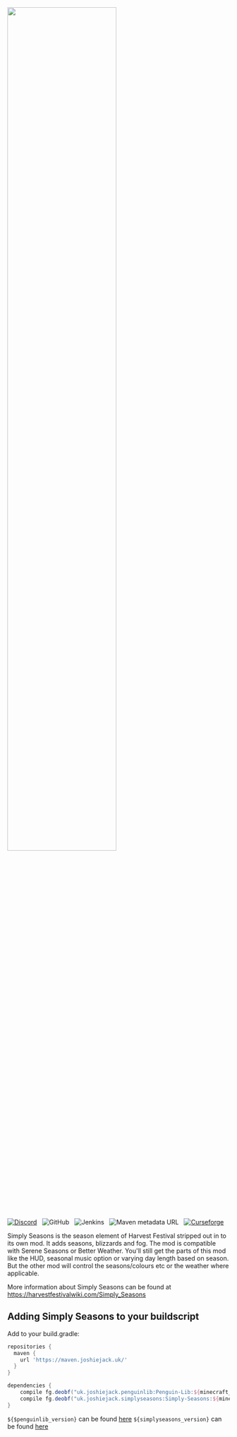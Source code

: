 <img src="https://harvestfestivalwiki.com/images/7/7a/Simply-Seasons-Logo.svg" width="70%">

[![Discord](https://img.shields.io/discord/227497118498029569?style=plastic&colorB=7289DA&logo=discord&logoColor=white)](http://discord.gg/0vVjLvWg5kyQwnHG) &nbsp; ![GitHub](https://img.shields.io/github/license/Harvest-Festival/Simply-Seasons?color=%23990000&style=plastic) &nbsp; ![Jenkins](https://img.shields.io/jenkins/build?jobUrl=https%3A%2F%2Fjenkins.joshiejack.uk%2Fjob%2FSimply-Seasons%2F&style=plastic) &nbsp; ![Maven metadata URL](https://img.shields.io/maven-metadata/v?metadataUrl=https%3A%2F%2Fmaven.joshiejack.uk%2Fuk%2Fjoshiejack%2Fsimplyseasons%2FSimply-Seasons%2Fmaven-metadata.xml&style=plastic) &nbsp; [![Curseforge](http://cf.way2muchnoise.eu/full_497468_downloads.svg)](https://www.curseforge.com/minecraft/mc-mods/simply-seasons)

Simply Seasons is the season element of Harvest Festival stripped out in to its own mod. It adds seasons, blizzards and fog. The mod is compatible with Serene Seasons or Better Weather. You'll still get the parts of this mod like the HUD, seasonal music option or varying day length based on season. But the other mod will control the seasons/colours etc or the weather where applicable.

More information about Simply Seasons can be found at https://harvestfestivalwiki.com/Simply_Seasons

Adding Simply Seasons to your buildscript
---
Add to your build.gradle:
```gradle
repositories {
  maven {
    url 'https://maven.joshiejack.uk/'
  }
}

dependencies {
    compile fg.deobf("uk.joshiejack.penguinlib:Penguin-Lib:${minecraft_version}-${penguinlib_version}")
    compile fg.deobf("uk.joshiejack.simplyseasons:Simply-Seasons:${minecraft_version}-${simplyseasons_version}")
}
```

`${$penguinlib_version}` can be found [here](https://maven.joshiejack.uk/uk/joshiejack/penguinlib/Penguin-Lib/)
`${simplyseasons_version}` can be found [here](https://maven.joshiejack.uk/uk/joshiejack/simplyseasons/Simply-Seasons/)